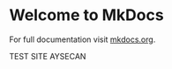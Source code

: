 # Welcome to MkDocs

For full documentation visit [mkdocs.org](https://www.mkdocs.org).


TEST SITE AYSECAN

